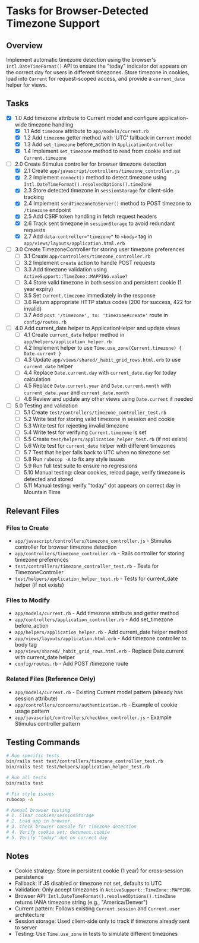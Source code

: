 # Tasks for Browser-Detected Timezone Support

## Overview
Implement automatic timezone detection using the browser's `Intl.DateTimeFormat()` API to ensure the "today" indicator dot appears on the correct day for users in different timezones. Store timezone in cookies, load into `Current` for request-scoped access, and provide a `current_date` helper for views.

## Tasks

- [x] 1.0 Add timezone attribute to Current model and configure application-wide timezone handling
  - [x] 1.1 Add `timezone` attribute to `app/models/current.rb`
  - [x] 1.2 Add `timezone` getter method with 'UTC' fallback in `Current` model
  - [x] 1.3 Add `set_timezone` before_action in `ApplicationController`
  - [x] 1.4 Implement `set_timezone` method to read from cookie and set `Current.timezone`

- [ ] 2.0 Create Stimulus controller for browser timezone detection
  - [x] 2.1 Create `app/javascript/controllers/timezone_controller.js`
  - [x] 2.2 Implement `connect()` method to detect timezone using `Intl.DateTimeFormat().resolvedOptions().timeZone`
  - [x] 2.3 Store detected timezone in `sessionStorage` for client-side tracking
  - [x] 2.4 Implement `sendTimezoneToServer()` method to POST timezone to `/timezone` endpoint
  - [x] 2.5 Add CSRF token handling in fetch request headers
  - [x] 2.6 Track sent timezone in `sessionStorage` to avoid redundant requests
  - [x] 2.7 Add `data-controller="timezone"` to `<body>` tag in `app/views/layouts/application.html.erb`

- [ ] 3.0 Create TimezoneController for storing user timezone preferences
  - [ ] 3.1 Create `app/controllers/timezone_controller.rb`
  - [ ] 3.2 Implement `create` action to handle POST requests
  - [ ] 3.3 Add timezone validation using `ActiveSupport::TimeZone::MAPPING.value?`
  - [ ] 3.4 Store valid timezone in both session and persistent cookie (1 year expiry)
  - [ ] 3.5 Set `Current.timezone` immediately in the response
  - [ ] 3.6 Return appropriate HTTP status codes (200 for success, 422 for invalid)
  - [ ] 3.7 Add `post '/timezone', to: 'timezone#create'` route in `config/routes.rb`

- [ ] 4.0 Add current_date helper to ApplicationHelper and update views
  - [ ] 4.1 Create `current_date` helper method in `app/helpers/application_helper.rb`
  - [ ] 4.2 Implement helper to use `Time.use_zone(Current.timezone) { Date.current }`
  - [ ] 4.3 Update `app/views/shared/_habit_grid_rows.html.erb` to use `current_date` helper
  - [ ] 4.4 Replace `Date.current.day` with `current_date.day` for today calculation
  - [ ] 4.5 Replace `Date.current.year` and `Date.current.month` with `current_date.year` and `current_date.month`
  - [ ] 4.6 Review and update any other views using `Date.current` if needed

- [ ] 5.0 Testing and validation
  - [ ] 5.1 Create `test/controllers/timezone_controller_test.rb`
  - [ ] 5.2 Write test for storing valid timezone in session and cookie
  - [ ] 5.3 Write test for rejecting invalid timezone
  - [ ] 5.4 Write test for verifying `Current.timezone` is set
  - [ ] 5.5 Create `test/helpers/application_helper_test.rb` (if not exists)
  - [ ] 5.6 Write test for `current_date` helper with different timezones
  - [ ] 5.7 Test that helper falls back to UTC when no timezone set
  - [ ] 5.8 Run `rubocop -A` to fix any style issues
  - [ ] 5.9 Run full test suite to ensure no regressions
  - [ ] 5.10 Manual testing: clear cookies, reload page, verify timezone is detected and stored
  - [ ] 5.11 Manual testing: verify "today" dot appears on correct day in Mountain Time

## Relevant Files

### Files to Create
- `app/javascript/controllers/timezone_controller.js` - Stimulus controller for browser timezone detection
- `app/controllers/timezone_controller.rb` - Rails controller for storing timezone preferences
- `test/controllers/timezone_controller_test.rb` - Tests for TimezoneController
- `test/helpers/application_helper_test.rb` - Tests for current_date helper (if not exists)

### Files to Modify
- `app/models/current.rb` - Add timezone attribute and getter method
- `app/controllers/application_controller.rb` - Add set_timezone before_action
- `app/helpers/application_helper.rb` - Add current_date helper method
- `app/views/layouts/application.html.erb` - Add timezone controller to body tag
- `app/views/shared/_habit_grid_rows.html.erb` - Replace Date.current with current_date helper
- `config/routes.rb` - Add POST /timezone route

### Related Files (Reference Only)
- `app/models/current.rb` - Existing Current model pattern (already has session attribute)
- `app/controllers/concerns/authentication.rb` - Example of cookie usage pattern
- `app/javascript/controllers/checkbox_controller.js` - Example Stimulus controller pattern

## Testing Commands

```bash
# Run specific tests
bin/rails test test/controllers/timezone_controller_test.rb
bin/rails test test/helpers/application_helper_test.rb

# Run all tests
bin/rails test

# Fix style issues
rubocop -A

# Manual browser testing
# 1. Clear cookies/sessionStorage
# 2. Load app in browser
# 3. Check browser console for timezone detection
# 4. Verify cookie set: document.cookie
# 5. Verify "today" dot on correct day
```

## Notes

- Cookie strategy: Store in persistent cookie (1 year) for cross-session persistence
- Fallback: If JS disabled or timezone not set, defaults to UTC
- Validation: Only accept timezones in `ActiveSupport::TimeZone::MAPPING`
- Browser API: `Intl.DateTimeFormat().resolvedOptions().timeZone` returns IANA timezone string (e.g., "America/Denver")
- Current pattern: Follows existing `Current.session` and `Current.user` architecture
- Session storage: Used client-side only to track if timezone already sent to server
- Testing: Use `Time.use_zone` in tests to simulate different timezones
